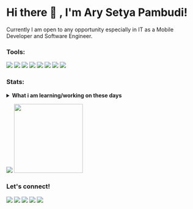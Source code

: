 # Hi there 👋 , I'm Ary Setya Pambudi!
Currently I am open to any opportunity especially in IT as a Mobile Developer and Software Engineer. 

### Tools:
<p>
    <img src="https://img.shields.io/badge/OS-Windows-blue?&logo=Windows" />
    <img src="https://img.shields.io/badge/Code-Android-blue?&logo=Android" />
    <img src="https://img.shields.io/badge/Code-Kotlin-blue?&logo=Kotlin" />
    <img src="https://img.shields.io/badge/Code-PHP-blue?&logo=PHP" />
    <img src="https://img.shields.io/badge/FRAMEWORK-LARAVEL-blue?&logo=LARAVEL" />
    <img src="https://img.shields.io/badge/IDE-Android-blue?&logo=Android-Studio" />
    <img src="https://img.shields.io/badge/Text%20Editor-Visual%20Studio%20Code-blue?&logo=visual%20studio%20code&logoColor=blue" />
    <img src="https://gpvc.arturio.dev/arysetya" />
</p>

### Stats:
<details>
 <summary><strong>What i am learning/working on these days</strong></summary>
    - 🌱 Currently I am learning more about Android Native with kotlin </br>
    - 👯 I’m looking to collaborate on open source </br>
    - 💬 Ask me about anything.</br>
    - 📫 How to reach me: <a href="mailto:programmeranak@gmail.com">Email me!</a>  </br>
    - ⚡ Fun fact: ... </br>
</details>
<p>
    <img src="https://github-readme-stats.vercel.app/api?username=arysetya&show_icons=true" />
    <img src="https://github-readme-stats.vercel.app/api/top-langs/?username=arysetya&layout=compact" height=180 />
</p>

### Let's connect!
<p>
    <a href="https://arysetya.me" target="blank"><img src="https://img.shields.io/badge/Website-https://arysetya.me-green?" /></a>
    <a href="https://www.linkedin.com/in/arysetya/" target="blank"><img src="https://img.shields.io/badge/Ary_Setya-30302f?style=flat&logo=linkedin" /></a>
    <a href="https://www.instagram.com/set.yaa/" target="blank"><img src="https://img.shields.io/badge/Ary_Setya-30302f?style=flat&logo=instagram" /></a>
    <a href="https://twitter.com/arysetyap_" target="blank"><img src="https://img.shields.io/badge/@arysetyap_-30302f?style=flat&logo=twitter" /></a>
    <a href="https://www.paypal.com/paypalme/ArySetyaPambudi" target="blank"><img src="https://ionicabizau.github.io/badges/paypal.svg" /></a>
</p>

